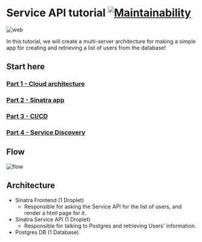 # Service API tutorial [![Maintainability](https://api.codeclimate.com/v1/badges/ebbeabc3903af95477b7/maintainability)](https://codeclimate.com/github/xumr0x/service-api-example/maintainability)

![web](docs/images/frontend.png)

In this tutorial, we will create a multi-server architecture for making a simple app for creating and retrieving a list of users from the database!

## Start here

### [Part 1 - Cloud architecture](docs/cloud.md)

### [Part 2 - Sinatra app](docs/sinatra.md)

### [Part 3 - CI/CD](docs/cicd.md)

### [Part 4 - Service Discovery](docs/discovery.md)

## Flow

![flow](https://static.swimlanes.io/e86bed77d0258067e318c30e9f2c52fa.png)

## Architecture

- Sinatra Frontend (1 Droplet)
  - Responsible for asking the Service API for the list of users, and render a html page for it.
- Sinatra Service API (1 Droplet)
  - Responsible for talking to Postgres and retrieving Users' information.
- Postgres DB (1 Database)
